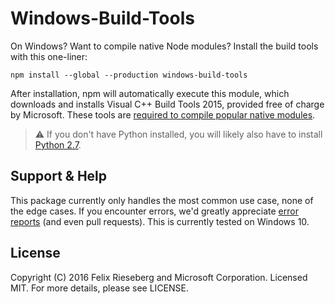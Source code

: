 # Windows-Build-Tools

On Windows? Want to compile native Node modules? Install the build tools with this one-liner:

```
npm install --global --production windows-build-tools
```

After installation, npm will automatically execute this module, which downloads and installs Visual C++ Build Tools 2015, provided free of charge by Microsoft. These tools are [required to compile popular native modules](https://github.com/nodejs/node-gyp).

> :warning: If you don't have Python installed, you will likely also have to install [Python 2.7](https://www.python.org/download/releases/2.7/).

## Support & Help
This package currently only handles the most common use case, none of the edge cases. If you encounter errors, we'd greatly appreciate [error reports](https://github.com/felixrieseberg/windows-build-tools) (and even pull requests). This is currently tested on Windows 10.

## License
Copyright (C) 2016 Felix Rieseberg and Microsoft Corporation. Licensed MIT. For more details, please see LICENSE.
